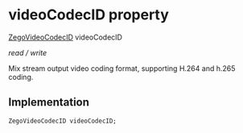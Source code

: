 


# videoCodecID property







[ZegoVideoCodecID](../../zego_uikit_prebuilt_live_audio_room/ZegoVideoCodecID.md) videoCodecID
  
_<span class="feature">read / write</span>_



<p>Mix stream output video coding format, supporting H.264 and h.265 coding.</p>



## Implementation

```dart
ZegoVideoCodecID videoCodecID;
```








